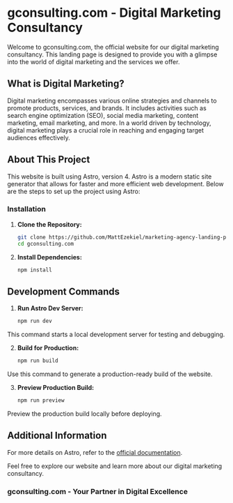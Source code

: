 # gconsulting.com - Digital Marketing Consultancy

Welcome to gconsulting.com, the official website for our digital marketing consultancy. This landing page is designed to provide you with a glimpse into the world of digital marketing and the services we offer.

## What is Digital Marketing?

Digital marketing encompasses various online strategies and channels to promote products, services, and brands. It includes activities such as search engine optimization (SEO), social media marketing, content marketing, email marketing, and more. In a world driven by technology, digital marketing plays a crucial role in reaching and engaging target audiences effectively.

## About This Project

This website is built using Astro, version 4. Astro is a modern static site generator that allows for faster and more efficient web development. Below are the steps to set up the project using Astro:

### Installation

1. **Clone the Repository:**
   ```bash
   git clone https://github.com/MattEzekiel/marketing-agency-landing-page
   cd gconsulting.com
2. **Install Dependencies:**
   ```bash
   npm install

## Development Commands
1. **Run Astro Dev Server:**
   ```bash
   npm run dev
This command starts a local development server for testing and debugging.

2. **Build for Production:**
   ```bash
   npm run build
Use this command to generate a production-ready build of the website.

3. **Preview Production Build:**
    ```bash
   npm run preview
Preview the production build locally before deploying.

## Additional Information
For more details on Astro, refer to the [official documentation](https://astro.build/).

Feel free to explore our website and learn more about our digital marketing consultancy.

### gconsulting.com - Your Partner in Digital Excellence
